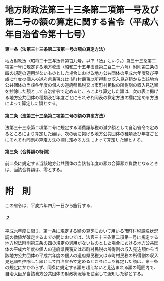 # 地方財政法第三十三条第二項第一号及び第二号の額の算定に関する省令（平成六年自治省令第十七号）
#### 第一条（法第三十三条第二項第一号の額の算定方法）
地方財政法（昭和二十三年法律第百九号。以下「法」という。）第三十三条第二項第一号に規定する地方税法（昭和二十五年法律第二百二十六号）附則第三条の四の規定の適用がないものとした場合における地方公共団体の平成六年度及び平成七年度の個人の道府県民税又は市町村民税の所得割の収入見込額から当該地方公共団体の当該各年度の個人の道府県民税又は市町村民税の所得割の収入見込額を控除した額として自治省令で定めるところにより算定した額は、次の表に掲げる地方公共団体の種類及び年度ごとにそれぞれ同表の算定方法の欄に定める方法によって算定した額とする。
#### 第二条（法第三十三条第二項第二号の額の算定方法）
法第三十三条第二項第二号に規定する消費譲与税の減少額として自治省令で定めるところにより算定した額は、次の表に掲げる地方公共団体の種類及び年度ごとにそれぞれ同表の算定方法の欄に定める方法によって算定した額とする。
#### 第三条（合算額の特例）
前二条に規定する当該地方公共団体の当該各年度の額の合算額が負数となるときは、当該合算額は、零とする。
# 附　則
この省令は、平成六年四月一日から施行する。
##### ２
平成六年度に限り、第一条に規定する額の算定において用いる市町村税課税状況調の数値が確定するまでの間においては、法第三十三条第二項第一号に規定する地方税法附則第三条の四の規定の適用がないものとした場合における地方公共団体の平成六年度の個人の道府県民税又は市町村民税の所得割の収入見込額から当該地方公共団体の平成六年度の個人の道府県民税又は市町村民税の所得割の収入見込額を控除した額として自治省令で定めるところにより算定した額は、第一条の規定にかかわらず、同条に規定する額を超えないと見込まれる額の範囲内で、自治大臣が当該地方公共団体の財政状況等を勘案して通知した額とする。
